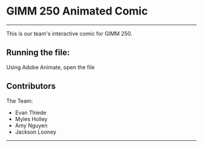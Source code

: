 # GIMM 250 Animated Comic
---

This is our team's interactive comic for GIMM 250. 

## Running the file:

Using Adobe Animate, open the file






## Contributors


The Team:
- Evan Thiede
- Myles Holley
- Amy Nguyen
- Jackson Looney
---


